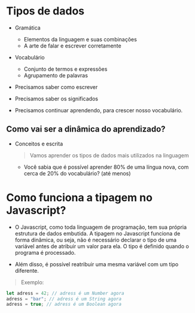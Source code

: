# Tipos de dados

- Gramática

  - Elementos da linguagem e suas combinações
  - A arte de falar e escrever corretamente

- Vocabulário

  - Conjunto de termos e expressões
  - Agrupamento de palavras

- Precisamos saber como escrever
- Precisamos saber os significados
- Precisamos continuar aprendendo, para crescer nosso vocabulário.

## Como vai ser a dinâmica do aprendizado?

- Conceitos e escrita
  > Vamos aprender os tipos de dados mais utilizados na linguagem
  - Você sabia que é possível aprender 80% de uma língua nova, com cerca de 20% do vocabulário? (até menos)

# Como funciona a tipagem no Javascript?

- O Javascript, como toda linguagem de programação, tem sua própria estrutura de dados embutida. A tipagem no Javascript funciona de forma dinâmica, ou seja, não é necessário declarar o tipo de uma variável antes de atribuir um valor para ela. O tipo é definido quando o programa é processado.

- Além disso, é possível reatribuir uma mesma variável com um tipo diferente.

> Exemplo:

```js
let adress = 42; // adress é um Number agora
adress = "bar"; // adress é um String agora
adress = true; // adress é um Boolean agora
```




